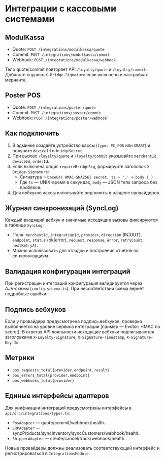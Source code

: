 # Интеграции с кассовыми системами

## ModulKassa

- Quote: `POST /integrations/modulkassa/quote`
- Commit: `POST /integrations/modulkassa/commit`
- Webhook: `POST /integrations/modulkassa/webhook`

Тело quote/commit повторяет API `/loyalty/quote` и `/loyalty/commit`.
Добавьте подпись `X-Bridge-Signature` если включено в настройках мерчанта.

## Poster POS

- Quote: `POST /integrations/poster/quote`
- Commit: `POST /integrations/poster/commit`
- Webhook: `POST /integrations/poster/webhook`

## Как подключить

1. В админке создайте устройство кассы (`type: PC_POS` или `SMART`) и получите `deviceId` и `bridgeSecret`.
2. При вызове `/loyalty/quote` и `/loyalty/commit` указывайте `merchantId`, `deviceId`, `orderId`.
3. Если включена опция `requireBridgeSig`, формируйте заголовок `X-Bridge-Signature`:
   - Сигнатура = `base64( HMAC-SHA256( secret, ts + '.' + body ) )`
   - Где `ts` — UNIX-время в секундах, `body` — JSON тела запроса без пробелов.
4. Для вебхуков кассы используйте эндпоинты в разделе провайдеров.

## Журнал синхронизаций (SyncLog)

Каждый входящий вебхук и значимые исходящие вызовы фиксируются в таблице `SyncLog`:

- Поля: `merchantId`, `integrationId`, `provider`, `direction` (IN|OUT), `endpoint`, `status` (ok|error), `request`, `response`, `error`, `retryCount`, `nextRetryAt`.
- Можно использовать для отладки и построения отчётов по синхронизациям.

## Валидация конфигурации интеграций

При регистрации интеграций конфигурация валидируется через AJV‑схемы (`config.schema.ts`). При несоответствии схема вернёт подробные ошибки.

## Подпись вебхуков

Если у провайдера предусмотрена подпись вебхуков, проверка выполняется на уровне сервиса интеграции (пример — Evotor: HMAC по secret). В ответах API лояльности исходящие вебхуки подписываются заголовками `X-Loyalty-Signature`, `X-Signature-Timestamp`, `X-Signature-Key-Id`.

## Метрики

- `pos_requests_total{provider,endpoint,result}`
- `pos_errors_total{provider,endpoint}`
- `pos_webhooks_total{provider}`

## Единые интерфейсы адаптеров

Для унификации интеграций предусмотрены интерфейсы в `api/src/integrations/types.ts`:

- `PosAdapter` — quote/commit/webhook/health.
- `ERPAdapter` — syncProducts/syncInventory/syncCustomers/webhook/health.
- `ShipperAdapter` — create/cancel/track/webhook/health.

Новые провайдеры должны реализовать соответствующий интерфейс и регистрироваться в `IntegrationsModule`.
